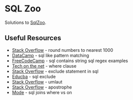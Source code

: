 # SQL Zoo

Solutions to [SqlZoo](https://sqlzoo.net/).

## Useful Resources

- [Stack Overflow](https://stackoverflow.com/questions/46481351/how-to-round-numbers-to-the-nearest-1000) - round numbers to nearest 1000
- [DataCamp](https://www.datacamp.com/tutorial/sql-like-pattern-matching-tutorial) - sql like pattern matching 
- [FreeCodeCamp](https://www.freecodecamp.org/news/sql-contains-string-sql-regex-example-query/) - sql contains string sql regex examples
- [Tech on the net](https://www.techonthenet.com/sql/where.php) - where clause
- [Stack Overflow](https://stackoverflow.com/questions/1693457/exclude-statement-in-sql) - exclude statement in sql
- [Educba](https://www.educba.com/sql-exclude/) - sql exclude
- [Stack Overflow](https://stackoverflow.com/questions/19270791/search-for-words-with-the-letter-%C3%BC-in-ms-sql) - umlaut
- [Stack Overflow](https://stackoverflow.com/questions/1912095/how-to-insert-a-value-that-contains-an-apostrophe-single-quote) - apostrophe
- [Mode](https://mode.com/sql-tutorial/sql-joins-where-vs-on/) - sql joins where vs on